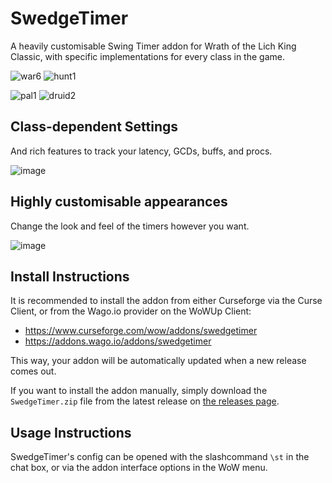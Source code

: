 # SwedgeTimer
A heavily customisable Swing Timer addon for Wrath of the Lich King Classic, with specific implementations for every class in the game.

![war6](https://user-images.githubusercontent.com/52763122/194708178-d93d6c7a-d807-48d2-940b-ff5488064541.gif)
![hunt1](https://user-images.githubusercontent.com/52763122/194588644-2a993be1-a936-457a-95b7-6a9d1b16f0b5.gif)

![pal1](https://user-images.githubusercontent.com/52763122/194584609-af39cc8a-7522-49f9-a4f9-2c821553d01c.gif)
![druid2](https://user-images.githubusercontent.com/52763122/194586258-ee8613db-ffaa-486b-91fa-c47ecef529e0.gif)

## Class-dependent Settings
And rich features to track your latency, GCDs, buffs, and procs.

![image](https://user-images.githubusercontent.com/52763122/194590004-2ec5c4df-db0c-479b-b6e7-7e9f26399da1.png)

## Highly customisable appearances
Change the look and feel of the timers however you want.

![image](https://user-images.githubusercontent.com/52763122/194590224-8c197ce6-4b55-4064-9a04-d9cc23883f41.png)

## Install Instructions

It is recommended to install the addon from either Curseforge via the Curse Client, or from the Wago.io provider on the WoWUp Client:

- https://www.curseforge.com/wow/addons/swedgetimer
- https://addons.wago.io/addons/swedgetimer

This way, your addon will be automatically updated when a new release comes out.

If you want to install the addon manually, simply download the `SwedgeTimer.zip` file from the latest release on [the releases page](https://github.com/hypernormalisation/SwedgeTimer/releases).

## Usage Instructions

SwedgeTimer's config can be opened with the slashcommand `\st` in the chat box, or via the addon interface options in the WoW menu.
